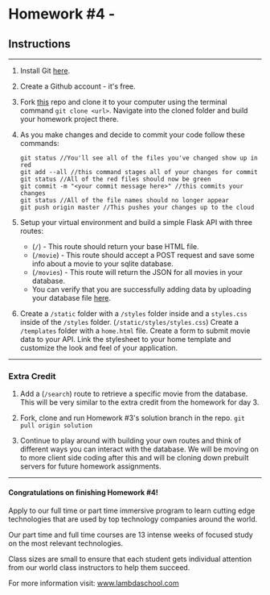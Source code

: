 # Homework #4 -

## Instructions
---
1. Install Git  [here](https://git-scm.com/book/en/v2/Getting-Started-Installing-Git).



2. Create a Github account - it's free.



3. Fork [this](https://github.com/SunJieMing/python-minicamp-homework-4) repo and clone it to your computer using the terminal command `git clone <url>`.  Navigate into the cloned folder and build your homework project there.

4. As you make changes and decide to commit your code follow these commands:

	```
    git status //You'll see all of the files you've changed show up in red
    git add --all //this command stages all of your changes for commit
    git status //All of the red files should now be green
    git commit -m "<your commit message here>" //this commits your changes
    git status //All of the file names should no longer appear
    git push origin master //This pushes your changes up to the cloud
	```

5. Setup your virtual environment and build a simple Flask API with three routes:

	* (`/`) - This route should return your base HTML file.
    * (`/movie`) - This route should accept a POST request and save some info about a movie to your sqlite database.
    * (`/movies`) - This route will return the JSON for all movies in your database.
    * You can verify that you are successfully adding data by uploading your database file [here](http://inloop.github.io/sqlite-viewer/).


6. Create a `/static` folder with a `/styles` folder inside and a `styles.css` inside of the `/styles` folder.  (`/static/styles/styles.css`)  Create a `/templates` folder with a `home.html` file.  Create a form to submit movie data to your API.  Link the stylesheet to your home template and customize the look and feel of your application.


---

### Extra Credit

1. Add a (`/search`) route to retrieve a specific movie from the database.  This will be very similar to the extra credit from the homework for day 3.



2. Fork, clone and run Homework #3's solution branch in the repo.  `git pull origin solution`


3. Continue to play around with building your own routes and think of different ways you can interact with the database.  We will be moving on to more client side coding after this and will be cloning down prebuilt servers for future homework assignments.


---
#### Congratulations on finishing Homework #4!
Apply to our full time or part time immersive program to learn cutting edge technologies that are used by top technology companies around the world.

Our part time and full time courses are 13 intense weeks of focused study on the most relevant technologies.  

Class sizes are small to ensure that each student gets individual attention from our world class instructors to help them succeed.

For more information visit: www.lambdaschool.com
